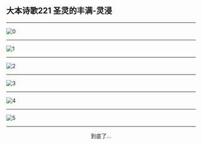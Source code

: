 
## 大本诗歌221 圣灵的丰满-灵浸
        
<div id="aplayer0"></div>

---

<img alt="0" data-original="/data/d0220/0">

---

<img alt="1" data-original="/data/d0220/1">

---

<img alt="2" data-original="/data/d0220/2">

---

<img alt="3" data-original="/data/d0220/3">

---

<img alt="4" data-original="/data/d0220/4">

---

<img alt="5" data-original="/data/d0220/5">

---

<p style="text-align: center">到底了...</p>

<script src="/js/dist-view.js"></script>

<script>
MAIN.id = 'd0220';
        
const ap0 = new APlayer({
    container: document.getElementById('aplayer0'),
    volume: 1,
    loop: 'none',
    preload: 'none',
    audio: [{
        name: '大本诗歌221.mp3',
        artist: '大本诗歌',
        url: 'https://res.wx.qq.com/voice/getvoice?mediaid=MzI0NTk3MDM5M18yMjQ3NDkwMzUw',
        cover: '/favicon'
    }]
});
</script>
